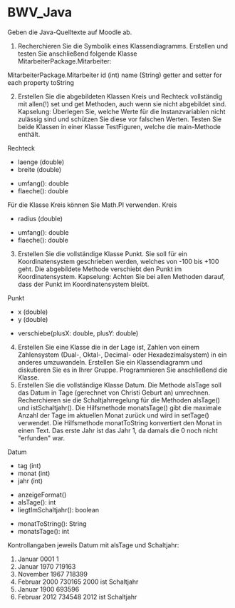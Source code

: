 # BWV_Java

Geben die Java-Quelltexte auf Moodle ab.
1.	Recherchieren Sie die Symbolik eines Klassendiagramms. Erstellen und testen Sie anschließend folgende Klasse MitarbeiterPackage.Mitarbeiter:

MitarbeiterPackage.Mitarbeiter
id (int)
name (String)
getter and setter for each property
toString


2.	Erstellen Sie die abgebildeten Klassen Kreis und Rechteck vollständig mit allen(!) set und get Methoden, auch wenn sie nicht abgebildet sind. Kapselung: Überlegen Sie, welche Werte für die Instanzvariablen nicht zulässig sind und schützen Sie diese vor falschen Werten.
Testen Sie beide Klassen in einer Klasse TestFiguren, welche die main-Methode enthält. 

Rechteck
- laenge (double)
- breite (double)
+ umfang(): double
+ flaeche(): double

Für die Klasse Kreis können Sie Math.PI verwenden. 
Kreis
- radius (double)
+ umfang(): double
+ flaeche(): double
 
3.	Erstellen Sie die vollständige Klasse Punkt. Sie soll für ein Koordinatensystem geschrieben werden, welches von -100 bis +100 geht. Die abgebildete Methode verschiebt den Punkt im Koordinatensystem. 
Kapselung: Achten Sie bei allen Methoden darauf, dass der Punkt im Koordinatensystem bleibt.
 
 Punkt
 - x (double)
 - y (double)
 + verschiebe(plusX: double, plusY: double)
 
4.	Erstellen Sie eine Klasse die in der Lage ist, Zahlen von einem Zahlensystem (Dual-, Oktal-, Decimal- oder Hexadezimalsystem) in ein anderes umzuwandeln. Erstellen Sie ein Klassendiagramm und diskutieren Sie es in Ihrer Gruppe. Programmieren Sie anschließend die Klasse.
5.	Erstellen Sie die vollständige Klasse Datum. Die Methode alsTage soll das Datum in Tage (gerechnet von Christi Geburt an) umrechnen. Recherchieren sie die Schaltjahrregelung für die Methoden alsTage() und istSchaltjahr(). Die Hilfsmethode monatsTage() gibt die maximale Anzahl der Tage im aktuellen Monat zurück und wird in setTage() verwendet. Die Hilfsmethode monatToString konvertiert den Monat in einen Text. Das erste Jahr ist das Jahr 1, da damals die 0 noch nicht "erfunden" war.

Datum
- tag (int)
- monat (int)
- jahr (int)
+ anzeigeFormat()
+ alsTage(): int
+ liegtImSchaltjahr(): boolean
- monatToString(): String
- monatsTage(): int


Kontrollangaben jeweils Datum mit alsTage und Schaltjahr:
1. Januar 0001
1
1. Januar 1970
719163
29. November 1967
718399
15. Februar 2000
730165
2000 ist Schaltjahr
1. Januar 1900
693596
15. Februar 2012
734548
2012 ist Schaltjahr


